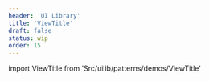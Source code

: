 ```yaml
---
header: 'UI Library'
title: 'ViewTitle'
draft: false
status: wip
order: 15
---
```


<!--
  ATTENTION: This file is auto generated by using "makeDemosFactory".
  Do not change the content!
-->

import ViewTitle from 'Src/uilib/patterns/demos/ViewTitle'

<ViewTitle />
